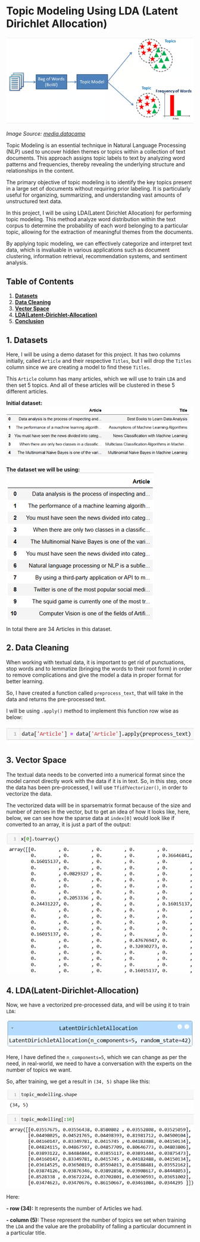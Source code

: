 # Topic Modeling Using LDA (Latent Dirichlet Allocation)

![alt text](images/image1.png)

*Image Source: [media.datacamp](https://media.datacamp.com/legacy/v1697708918/image_8ba024f31a.png)*


Topic Modeling is an essential technique in Natural Language Processing (NLP) used to uncover hidden themes or topics within a collection of text documents. This approach assigns topic labels to text by analyzing word patterns and frequencies, thereby revealing the underlying structure and relationships in the content.

The primary objective of topic modeling is to identify the key topics present in a large set of documents without requiring prior labeling. It is particularly useful for organizing, summarizing, and understanding vast amounts of unstructured text data.

In this project, I will be using LDA(Latent Dirichlet Allocation) for performing topic modeling.
This method analyze word distribution within the text corpus to determine the probability of each word belonging to a particular topic, allowing for the extraction of meaningful themes from the documents.

By applying topic modeling, we can effectively categorize and interpret text data, which is invaluable in various applications such as document clustering, information retrieval, recommendation systems, and sentiment analysis.


## Table of Contents

<ol>
<li><a href="#Datasets"><b> Datasets </a></b></li>
<li><a href="#DataCleaning"><b> Data Cleaning </a></b></li>
<li><a href="#vectorspace"><b> Vector Space </a></b></li>
<li><a href="#lda"><b> LDA(Latent-Dirichlet-Allocation) </a></b></li>
<li><a href="#conclusion"><b> Conclusion </a></b></li>
</ol>


<h2 id="Datasets">1. Datasets</h2>

Here, I will be using a demo dataset for this project. It has two columns initially, 
called `Article` and their respective `Titles`, but I will drop the `Titles` column since 
we are creating a model to find these `Titles`.

This `Article` column has many articles, which we will use to train
 `LDA` and then set 5 topics. And all of these articles will be clustered 
 in these 5 different articles.

**Initial dataset:**
![alt text](images/image2.png)


**The dataset we will be using:**
![alt text](images/image3.png)

In total there are 34 Articles in this dataset.


<h2 id="DataCleaning">2. Data Cleaning</h2>
When working with textual data, it is important to get rid of punctuations, stop words and 
to lemmatize (bringing the words to their root form) in order to remove complications and 
give the model a data in proper format for better learning.

So, I have created a function called `preprocess_text`, that will take in the data and returns
the pre-processed text.

I will be using `.apply()` method to implement this function row wise as below:

![alt text](images/image4.png)



<h2 id="vectorspace">3. Vector Space</h2>

The textual data needs to be converted into a numerical format since the model cannot
directly work with the data if it is in text. So, in this step, once the data
has been pre-processed, I will use `TfidfVectorizer()`, in order to vectorize the data.

The vectorized data willl be in sparsematrix format because of the size and number of
zeroes in the vector, but to get an idea of how it looks like, here, below, we can
see how the sparse data at `index[0]` would look like if converted to an array, it is just
a part of the output:

![alt text](images/image5.png)


<h2 id="lda">4. LDA(Latent-Dirichlet-Allocation)</h2>

Now, we have a vectorized pre-processed data, and will be using it to train `LDA`:

![alt text](images/image6.png)

Here, I have defined the `n_components=5`, which we can change as per the need, in real-world, 
we need to have a conversation with the experts on the number of topics we want.

So, after training, we get a result in `(34, 5)` shape like this:

![alt text](images/image7.png)

Here:

**- row (34):** It represents the number of Articles we had.

**- column (5):** These represent the number of topics we set when training the `LDA` and the
value are the probability of falling a particular documnent in a particular title.


